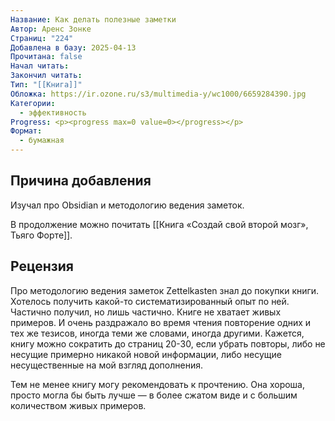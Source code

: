 ```yaml
---
Название: Как делать полезные заметки
Автор: Аренс Зонке
Страниц: "224"
Добавлена в базу: 2025-04-13
Прочитана: false
Начал читать: 
Закончил читать: 
Тип: "[[Книга]]"
Обложка: https://ir.ozone.ru/s3/multimedia-y/wc1000/6659284390.jpg
Категории:
  - эффективность
Progress: <p><progress max=0 value=0></progress></p>
Формат:
  - бумажная
---
```

## Причина добавления

Изучал про Obsidian и методологию ведения заметок.

В продолжение можно почитать [[Книга «Создай свой второй мозг», Тьяго Форте]].

## Рецензия

Про методологию ведения заметок Zettelkasten знал до покупки книги. Хотелось получить какой-то систематизированный опыт по ней. Частично получил, но лишь частично. Книге не хватает живых примеров. И очень раздражало во время чтения повторение одних и тех же тезисов, иногда теми же словами, иногда другими. Кажется, книгу можно сократить до страниц 20-30, если убрать повторы, либо не несущие примерно никакой новой информации, либо несущие несущественные на мой взгляд дополнения.

Тем не менее книгу могу рекомендовать к прочтению. Она хороша, просто могла бы быть лучше — в более сжатом виде и с большим количеством живых примеров.  
